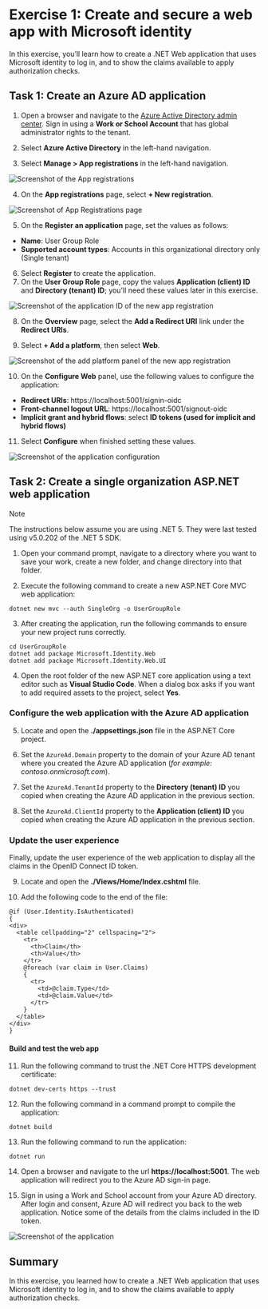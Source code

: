 # Exercise 1: Create and secure a web app with Microsoft identity

In this exercise, you’ll learn how to create a .NET Web application that uses Microsoft identity to log in, and to show the claims available to apply authorization checks.

## Task 1: Create an Azure AD application

1. Open a browser and navigate to the [Azure Active Directory admin center](https://aad.portal.azure.com). Sign in using a **Work or School Account** that has global administrator rights to the tenant.

2. Select **Azure Active Directory** in the left-hand navigation.

3. Select **Manage > App registrations** in the left-hand navigation.

![Screenshot of the App registrations](../../Linked_Image_Files/01-05-azure-ad-portal-home.png)

4. On the **App registrations** page, select **+ New registration**.

![Screenshot of App Registrations page](../../Linked_Image_Files/01-05-azure-ad-portal-new-app-00.png)

5. On the **Register an application** page, set the values as follows:

- **Name**: User Group Role
- **Supported account types**: Accounts in this organizational directory only (Single tenant)

6. Select **Register** to create the application.
7. On the **User Group Role** page, copy the values **Application (client) ID** and **Directory (tenant) ID**; you'll need these values later in this exercise.

![Screenshot of the application ID of the new app registration](../../Linked_Image_Files/01-05-03-azure-ad-portal-new-app-details-01.png)

8. On the **Overview** page, select the **Add a Redirect URI** link under the **Redirect URIs**.

9. Select **+ Add a platform**, then select **Web**.

![Screenshot of the add platform panel of the new app registration](../../Linked_Image_Files/01-05-03-azure-ad-portal-new-app-details-02.png)

10. On the **Configure Web** panel, use the following values to configure the application:

- **Redirect URIs**: https://localhost:5001/signin-oidc
- **Front-channel logout URL**: https://localhost:5001/signout-oidc
- **Implicit grant and hybrid flows**: select **ID tokens (used for implicit and hybrid flows)**

11. Select **Configure** when finished setting these values.

![Screenshot of the application configuration](../../Linked_Image_Files/01-05-03-azure-ad-portal-new-app-details-03.png)

## Task 2: Create a single organization ASP.NET web application

> [!NOTE]
> The instructions below assume you are using .NET 5. They were last tested using v5.0.202 of the .NET 5 SDK.

1. Open your command prompt, navigate to a directory where you want to save your work, create a new folder, and change directory into that folder.

2. Execute the following command to create a new ASP.NET Core MVC web application:

```console
dotnet new mvc --auth SingleOrg -o UserGroupRole
```

3. After creating the application, run the following commands to ensure your new project runs correctly.

```console
cd UserGroupRole
dotnet add package Microsoft.Identity.Web
dotnet add package Microsoft.Identity.Web.UI
```

4. Open the root folder of the new ASP.NET core application using a text editor such as **Visual Studio Code**. When a dialog box asks if you want to add required assets to the project, select **Yes**.

### Configure the web application with the Azure AD application

5. Locate and open the **./appsettings.json** file in the ASP.NET Core project.

6. Set the `AzureAd.Domain` property to the domain of your Azure AD tenant where you created the Azure AD application (*for example: contoso.onmicrosoft.com*).

7. Set the `AzureAd.TenantId` property to the **Directory (tenant) ID** you copied when creating the Azure AD application in the previous section.

8. Set the `AzureAd.ClientId` property to the **Application (client) ID** you copied when creating the Azure AD application in the previous section.

### Update the user experience

Finally, update the user experience of the web application to display all the claims in the OpenID Connect ID token.

9. Locate and open the **./Views/Home/Index.cshtml** file.

10. Add the following code to the end of the file:

```cshtml
@if (User.Identity.IsAuthenticated)
{
<div>
  <table cellpadding="2" cellspacing="2">
    <tr>
      <th>Claim</th>
      <th>Value</th>
    </tr>
    @foreach (var claim in User.Claims)
    {
      <tr>
        <td>@claim.Type</td>
        <td>@claim.Value</td>
      </tr>
    }
  </table>
</div>
}
```

#### Build and test the web app

11. Run the following command to trust the .NET Core HTTPS development certificate:

```console
dotnet dev-certs https --trust
```

12. Run the following command in a command prompt to compile the application:

```console
dotnet build
```

13. Run the following command to run the application:

```console
dotnet run
```

14. Open a browser and navigate to the url **https://localhost:5001**. The web application will redirect you to the Azure AD sign-in page.

15. Sign in using a Work and School account from your Azure AD directory. After login and consent, Azure AD will redirect you back to the web application. Notice some of the details from the claims included in the ID token.

![Screenshot of the application](../../Linked_Image_Files/01-05-03-application-claims-display.png)

## Summary

In this exercise, you learned how to create a .NET Web application that uses Microsoft identity to log in, and to show the claims available to apply authorization checks.
